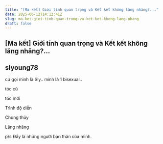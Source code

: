 ```yaml
---
title: "[Ma kết] Giới tính quan trọng và Kết kết không lăng nhăng?..."
date: 2025-06-12T14:12:41Z
slug: ma-ket-gioi-tinh-quan-trong-va-ket-ket-khong-lang-nhang
draft: false
---
```


## [Ma kết] Giới tính quan trọng và Kết kết không lăng nhăng?...

## slyoung78

cứ gọi mình là Sly..
mình là 1 bisexual..
 
tóc cũ
 

 
tóc mới
 

 
Trình độ diễn
 
Chung thủy
 

 
Lăng nhăng
 

 
p/s Đấy là những người bạn thân của mình.